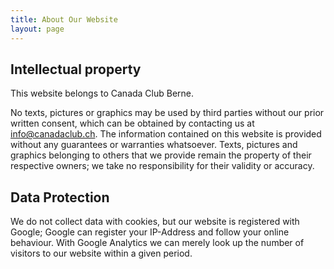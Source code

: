 ```yaml
---
title: About Our Website
layout: page
---
```


## Intellectual property
This website belongs to Canada Club Berne.

No texts, pictures or graphics may be used by third parties without our prior written consent, which can be obtained by contacting us at [info@canadaclub.ch](mailto:info@canadaclub.ch). 
The information contained on this website is provided without any guarantees or warranties whatsoever. 
Texts, pictures and graphics belonging to others that we provide remain the property of their respective owners; we take no responsibility for their validity or accuracy.

## Data Protection
We do not collect data with cookies, but our website is registered with Google; Google can register your IP-Address and follow your online behaviour. With Google Analytics we can merely look up the number of visitors to our website within a given period.

